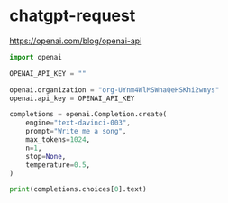 # chatgpt-request

https://openai.com/blog/openai-api

``` py
import openai

OPENAI_API_KEY = ""

openai.organization = "org-UYnm4WlMSWnaQeHSKhi2wnys"
openai.api_key = OPENAI_API_KEY

completions = openai.Completion.create(
    engine="text-davinci-003",
    prompt="Write me a song",
    max_tokens=1024,
    n=1,
    stop=None,
    temperature=0.5,
)

print(completions.choices[0].text)
 ```
